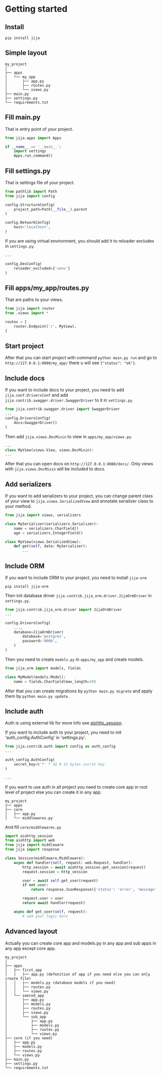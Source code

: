 # Getting started

## Install
    pip install jija

## Simple layout
    my_project
    │
    ├── apps
    │   └── my_app
    │       ├── app.py
    │       ├── routes.py
    │       └── views.py
    ├── main.py
    ├── settings.py
    └── requirements.txt

## Fill main.py
That is entry point of your project.
```python
from jija.apps import Apps

if __name__ == '__main__':
    import settings
    Apps.run_command()
```

## Fill settings.py
That is settings file of your project.
    
```python
from pathlib import Path
from jija import config

config.StructureConfig(
    project_path=Path(__file__).parent
)

config.NetworkConfig(
    host='localhost',
)
```

If you are using virtual environment, you should add it to reloader excludes in `settings.py`.

```python
...

config.DevConfig(
    reloader_excluded={'venv'}
)
```

## Fill apps/my_app/routes.py
That are paths to your views.
    
```python
from jija import router
from .views import *

routes = [
    router.Endpoint('/', MyView),
]
```

## Start project
After that you can start project with command ``python main.py run`` 
and go to ``http://127.0.0.1:8080/my_app/`` there u will see ``{"status": "ok"}``.

## Include docs
If you want to include docs to your project, you need to add
`jija.conf.DriversConf` and add `jija.contrib.swagger.driver.SwaggerDriver` to it in ``settings.py``.

```python
from jija.contrib.swagger.driver import SwaggerDriver
...
config.DriversConfig(
    docs=SwaggerDriver()
)
```

Then add ``jija.views.DocMixin`` to view in ``apps/my_app/views.py``.

```python
...
class MyView(views.View, views.DocMixin):
... 
```

After that you can open docs on ``http://127.0.0.1:8080/docs/``.
Only views with ``jija.views.DocMixin`` will be included to docs.

## Add serializers
If you want to add serializers to your project, you can change parent class of your view to ``jija.views.SerializedView`` 
and annotate serializer class to your method. 

```python
from jija import views, serializers

class MySerializer(serializers.Serializer):
    name = serializers.CharField()
    age = serializers.IntegerField()

class MyView(views.SerializedView):
    def get(self, data: MySerializer):
        ...
```

## Include ORM
If you want to include ORM to your project, you need to install ``jija-orm``
```
pip install jija-orm
```

Then init database driver ``jija.contrib.jija_orm.driver.JijaOrmDriver`` in ``settings.py``.

```python
from jija.contrib.jija_orm.driver import JijaOrmDriver
...

config.DriversConfig(
    ...,
    database=JijaOrmDriver(
        database='postgres',
        password='0000',
    )
)
```

Then you need to create ``models.py`` in ``apps/my_app`` and create models.

```python
from jija_orm import models, fields

class MyModel(models.Model):
    name = fields.CharField(max_length=28)
```

After that you can create migrations by ``python main.py migrate`` and apply them by ``python main.py update``. 


## Include auth
Auth is using external lib for more info see [aiohttp_session](https://aiohttp-session.readthedocs.io/en/stable/).

If you want to include auth to your project, you need to init 'auth_config.AuthConfig' in 'settings.py'.

```python
from jija.contrib.auth import config as auth_config
...

auth_config.AuthConfig(
    secret_key=b'*' * 32 # 32 bytes secret key
)

...
```

If you want to use auth in all project you need to create core app in root level of project 
else you can create it in any app.

    my_project
    ├── apps
    ├── core
    │   ├── app.py
    │   └── middlewares.py

And fill ``core/middlewares.py``

```python
import aiohttp_session
from aiohttp import web
from jija import middleware
from jija import response

class Session(middleware.Middleware):
    async def handler(self, request: web.Request, handler):
        http_session = await aiohttp_session.get_session(request)
        request.session = http_session

        user = await self.get_user(request)
        if not user:
            return response.JsonResponse({'status': 'error', 'message': 'Unauthorized'}, status=401)

        request.user = user
        return await handler(request)

    async def get_user(self, request):
        # add your logic here
```


## Advanced layout
Actually you can create core app and models.py in any app and sub apps in any app except core app.

    my_project
    │
    ├── apps
    │   ├── first_app
    │   │   ├── app.py (defenition of app if you need else you can only create file)
    │   │   ├── models.py (database models if you need)
    │   │   ├── routes.py
    │   │   └── views.py
    │   └── seecnd_app
    │       ├── app.py
    │       ├── models.py
    │       ├── routes.py
    │       ├── views.py
    │       └── sub_app  
    │           ├── app.py
    │           ├── models.py
    │           ├── routes.py
    │           └── views.py
    ├── core (if you need)
    │   ├── app.py
    │   ├── models.py
    │   ├── routes.py
    │   └── views.py
    ├── main.py
    ├── settings.py
    └── requirements.txt
